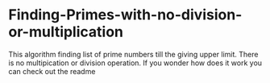 # Finding-Primes-with-no-division-or-multiplication
This algorithm finding list of prime numbers till the giving upper limit. There is no multipication or division operation. If you wonder how does it work you can check out the readme
